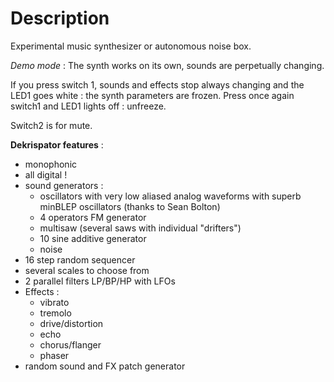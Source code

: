 # Description
Experimental music synthesizer or autonomous noise box.

*Demo mode* : The synth works on its own, sounds are perpetually changing.

If you press switch 1, sounds and effects stop always changing and the LED1 goes white : the synth parameters are frozen. Press once again switch1 and LED1 lights off : unfreeze.

Switch2 is for mute.

**Dekrispator features** :

 * monophonic
 * all digital !
 * sound generators :
   * oscillators with very low aliased analog waveforms with superb minBLEP oscillators (thanks to Sean Bolton)
   * 4 operators FM generator
   * multisaw (several saws with individual "drifters")
   * 10 sine additive generator
   * noise
 * 16 step random sequencer
 * several scales to choose from
 * 2 parallel filters LP/BP/HP with LFOs
 * Effects :
   * vibrato
   * tremolo
   * drive/distortion
   * echo
   * chorus/flanger
   * phaser
 * random sound and FX patch generator


